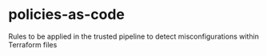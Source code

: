 # policies-as-code
Rules to be applied in the trusted pipeline to detect misconfigurations within Terraform files
